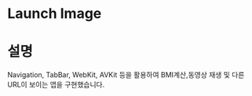 # Launch Image

# 설명
Navigation, TabBar, WebKit, AVKit 등을 활용하여 BMI계산,동영상 재생 및 다른 URL이 보이는 앱을 구현했습니다.
